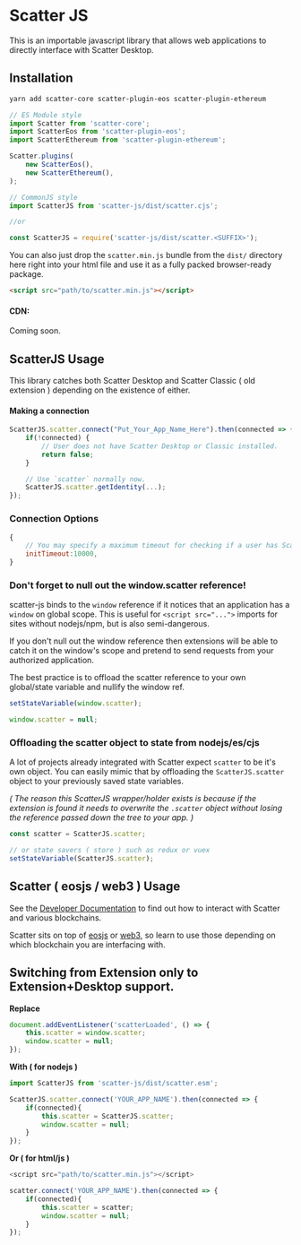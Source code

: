 # Scatter JS

This is an importable javascript library that allows web applications to directly interface with Scatter Desktop.

## Installation

```sh
yarn add scatter-core scatter-plugin-eos scatter-plugin-ethereum
```

```js
// ES Module style
import Scatter from 'scatter-core';
import ScatterEos from 'scatter-plugin-eos';
import ScatterEthereum from 'scatter-plugin-ethereum';

Scatter.plugins(
    new ScatterEos(),
    new ScatterEthereum(),
);

// CommonJS style
import ScatterJS from 'scatter-js/dist/scatter.cjs';

//or

const ScatterJS = require('scatter-js/dist/scatter.<SUFFIX>');
```

You can also just drop the `scatter.min.js` bundle from the `dist/` directory here right into
your html file and use it as a fully packed browser-ready package.

```html
<script src="path/to/scatter.min.js"></script>
```

#### CDN:

Coming soon.

## ScatterJS Usage

This library catches both Scatter Desktop and Scatter Classic ( old extension ) depending on the
existence of either.

#### Making a connection

```js
ScatterJS.scatter.connect("Put_Your_App_Name_Here").then(connected => {
    if(!connected) {
        // User does not have Scatter Desktop or Classic installed.
        return false;
    }

    // Use `scatter` normally now.
    ScatterJS.scatter.getIdentity(...);
});
```


### Connection Options

```js
{
    // You may specify a maximum timeout for checking if a user has Scatter installed
    initTimeout:10000,
}
```


### Don't forget to null out the window.scatter reference!

scatter-js binds to the `window` reference if it notices that an application has a `window` on global scope.
This is useful for `<script src="...">` imports for sites without nodejs/npm, but is also semi-dangerous.

If you don't null out the window reference then extensions will be able to catch it on the window's scope
and pretend to send requests from your authorized application.

The best practice is to offload the scatter reference to your own global/state variable and nullify
the window ref.

```js
setStateVariable(window.scatter);

window.scatter = null;
```


### Offloading the scatter object to state from nodejs/es/cjs

A lot of projects already integrated with Scatter expect `scatter` to be it's own object.
You can easily mimic that by offloading the `ScatterJS.scatter` object to your previously saved state variables.

_( The reason this ScatterJS wrapper/holder exists is because if the extension is found it needs to overwrite the `.scatter` object
 without losing the reference passed down the tree to your app. )_

```js
const scatter = ScatterJS.scatter;

// or state savers ( store ) such as redux or vuex
setStateVariable(ScatterJS.scatter);
```


## Scatter ( eosjs / web3 ) Usage

See the [Developer Documentation](https://get-scatter.com/docs/dev/getting-started) to find out how to
interact with Scatter and various blockchains.

Scatter sits on top of [eosjs](https://github.com/EOSIO/eosjs) or [web3](https://github.com/ethereum/web3.js/),
so learn to use those depending on which blockchain you are interfacing with.


## Switching from Extension only to Extension+Desktop support.

**Replace**
```js
document.addEventListener('scatterLoaded', () => {
    this.scatter = window.scatter;
    window.scatter = null;
});
```

**With ( for nodejs )**
```js
import ScatterJS from 'scatter-js/dist/scatter.esm';

ScatterJS.scatter.connect('YOUR_APP_NAME').then(connected => {
    if(connected){
        this.scatter = ScatterJS.scatter;
        window.scatter = null;
    }
});
```

**Or ( for html/js )**
```js
<script src="path/to/scatter.min.js"></script>

scatter.connect('YOUR_APP_NAME').then(connected => {
    if(connected){
        this.scatter = scatter;
        window.scatter = null;
    }
});
```
